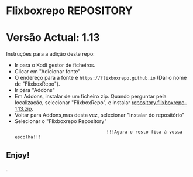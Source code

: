 # Flixboxrepo REPOSITORY
# Versão Actual: 1.13

Instruções para a adição deste repo:


<p align="left">
  <ul>
    <li>Ir para o Kodi gestor de ficheiros.</li>
    <li>Clicar em "Adicionar fonte"</li>
    <li>O endereço para a fonte é <code>https://flixboxrepo.github.io</code> (Dar o nome de "FlixboxRepo").</li>
    <li>Ir para "Addons"</li>
    <li>Em Addons, instalar de um ficheiro zip. Quando perguntar pela localização, selecionar "FlixboxRepo", e instalar <a href="repository.flixboxrepo-1.13.zip">repository.flixboxrepo-1.13.zip</a>.</li>
    <li>Voltar para Addons,mas desta vez, selecionar "Instalar do repositório"</li>
    <li>Selecionar o "Flixboxrepo Repository"</li>
    
                                       !!!Agora o resto fica á vossa escolha!!!
  </ul>
</p>

## Enjoy!

.
